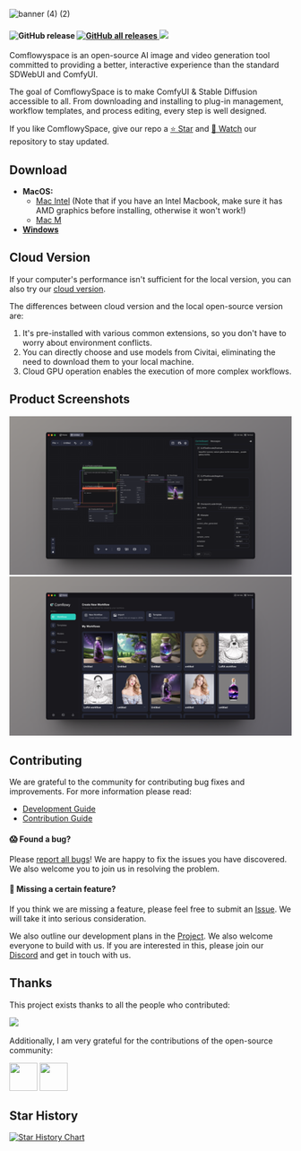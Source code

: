 ![banner (4) (2)](https://github.com/6174/comflowyspace/assets/37492595/11a0c72a-4f54-483a-b9e4-33c3d600fbb2)

<h4>
    <img alt="GitHub release" src="https://img.shields.io/github/v/release/6174/comflowyspace">
    <a href="https://github.com/6174/comflowyspace/releases">
        <img alt="GitHub all releases" src="https://img.shields.io/github/downloads/6174/comflowyspace/latest/total">
    </a>
    <a href="https://discord.gg/cj623WvcVx">
        <img src="https://dcbadge.vercel.app/api/server/cj623WvcVx?style=flat" />
    </a>
</h4>

Comflowyspace is an open-source AI image and video generation tool committed to providing a better, 
interactive experience than the standard SDWebUI and ComfyUI. 

The goal of ComflowySpace is to make ComfyUI & Stable Diffusion accessible to all. 
From downloading and installing to plug-in management, 
workflow templates, and process editing, every step is well designed.

If you like ComflowySpace, give our repo a [⭐ Star](https://github.com/6174/comflowyspace) and [👀 Watch](https://github.com/6174/comflowyspace/subscription) our repository to stay updated.

## Download

* **MacOS:**
    * [Mac Intel](https://github.com/6174/comflowyspace/releases/download/v0.1.9-alpha/comflowy-0.1.9-alpha.dmg) (Note that if you have an Intel Macbook, make sure it has AMD graphics before installing, otherwise it won't work!)
    * [Mac M](https://github.com/6174/comflowyspace/releases/download/v0.1.9-alpha/comflowy-0.1.9-alpha-arm64.dmg)  
* **[Windows](https://github.com/6174/comflowyspace/releases/download/v0.1.9-alpha/comflowy-0.1.9-alpha.zip)**

## Cloud Version
If your computer's performance isn't sufficient for the local version, you can also try our [cloud version](https://www.comflowy.com).

The differences between cloud version and the local open-source version are:
1) It's pre-installed with various common extensions, so you don't have to worry about environment conflicts.
2) You can directly choose and use models from Civitai, eliminating the need to download them to your local machine.
3) Cloud GPU operation enables the execution of more complex workflows.

## Product Screenshots
![](./assets/editor.png)
![](./assets/home.png)

## Contributing
We are grateful to the community for contributing bug fixes and improvements. For more information please read:
* [Development Guide](./DEVELEPMENT.md)
* [Contribution Guide](./CONTRIBUTION.md)

#### 😱 Found a bug?

Please [report all bugs](https://github.com/6174/comflowyspace/issues)! We are happy to fix the issues you have discovered. We also welcome you to join us in resolving the problem.

#### 🤔 Missing a certain feature?
If you think we are missing a feature, please feel free to submit an [Issue](https://github.com/6174/comflowyspace/issues). We will take it into serious consideration.

We also outline our development plans in the [Project](https://github.com/users/6174/projects/2). We also welcome everyone to build with us. If you are interested in this, please join our [Discord](https://discord.com/invite/cj623WvcVx) and get in touch with us.

## Thanks
This project exists thanks to all the people who contributed:

<a href="https://github.com/6174/comflowyspace/graphs/contributors">
  <img src="https://contrib.rocks/image?repo=6174/comflowyspace" height="50px">
</a>

Additionally, I am very grateful for the contributions of the open-source community:

<a href="https://github.com/comfyanonymous/ComfyUI"><img src="https://avatars.githubusercontent.com/u/121283862?v=4" width="50" height="50" alt=""/></a>
<a href="https://github.com/AIGODLIKE/AIGODLIKE-ComfyUI-Translation"><img src="https://avatars.githubusercontent.com/u/122320001?v=4" width="50" height="50" alt=""/></a>


## Star History

[![Star History Chart](https://api.star-history.com/svg?repos=6174/comflowyspace&type=Date)](https://star-history.com/#6174/comflowyspace&Date)

